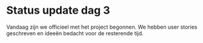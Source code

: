 # Status update dag 3

Vandaag zijn we officieel met het project begonnen. We hebben user stories geschreven en ideeën bedacht voor de resterende tijd.
